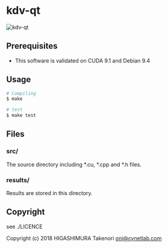 # kdv-qt

![kdv-qt](file:./results/fig1.png)

## Prerequisites
* This software is validated on CUDA 9.1 and Debian 9.4

## Usage
```bash
# Compiling
$ make

# test
$ make test
```

## Files
### src/
The source directory including \*.cu, \*.cpp and \*.h files.

### results/
Results are stored in this directory.

## Copyright
see ./LICENCE

Copyright (c) 2018 HIGASHIMURA Takenori <oni@cynetlab.com>
